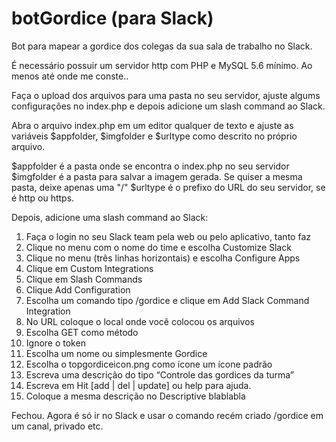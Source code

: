 # botGordice (para Slack)
Bot para mapear a gordice dos colegas da sua sala de trabalho no Slack.

É necessário possuir um servidor http com PHP e MySQL 5.6 mínimo. Ao menos até onde me conste.. 

Faça o upload dos arquivos para uma pasta no seu servidor, ajuste algums configurações no index.php e depois adicione um slash command ao Slack.

Abra o arquivo index.php em um editor qualquer de texto e ajuste as variáveis $appfolder, $imgfolder e $urltype como descrito no próprio arquivo.

$appfolder é a pasta onde se encontra o index.php no seu servidor
$imgfolder é a pasta para salvar a imagem gerada. Se quiser a mesma pasta, deixe apenas uma "/"
$urltype é o prefixo do URL do seu servidor, se é http ou https. 

Depois, adicione uma slash command ao Slack:

1. Faça o login no seu Slack team pela web ou pelo aplicativo, tanto faz
2. Clique no menu com o nome do time e escolha Customize Slack
3. Clique no menu (três linhas horizontais) e escolha Configure Apps
4. Clique em Custom Integrations
5. Clique em Slash Commands
6. Clique Add Configuration
7. Escolha um comando tipo /gordice e clique em Add Slack Command Integration
8. No URL coloque o local onde você colocou os arquivos
9. Escolha GET como método
10. Ignore o token
11. Escolha um nome ou simplesmente Gordice
12. Escolha o topgordiceicon.png como ícone um ícone padrão
13. Escreva uma descrição do tipo “Controle das gordices da turma”
14. Escreva em Hit [add | del | update] ou help para ajuda.
15. Coloque a mesma descrição no Descriptive blablabla

Fechou. Agora é só ir no Slack e usar o comando recém criado /gordice em um canal, privado etc.

